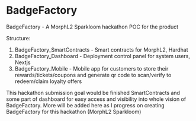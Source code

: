 # BadgeFactory

BadgeFactory - A MorphL2 Sparkloom hackathon POC for the product

Structure:
1. BadgeFactory_SmartContracts - Smart contracts for MorphL2, Hardhat
2. BadgeFactory_Dashboard - Deployment control panel for system users, Nextjs
3. BadgeFactory_Mobile - Mobile app for customers to store their rewards/tickets/coupons and generate qr code to scan/verify to redeem/claim loyalty offers

This hackathon submission goal would be finished SmartContracts and some part of dashboard for easy access and visibility into whole vision of BadgeFactory.
More will be added here as I progress on creating BadgeFactory for this hackathon (MorphL2 Sparkloom)
